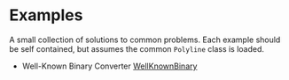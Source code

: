 # Examples

A small collection of solutions to common problems. Each example should be self
contained, but assumes the common `Polyline` class is loaded.

 - Well-Known Binary Converter [WellKnownBinary](WellKnownBinary)
